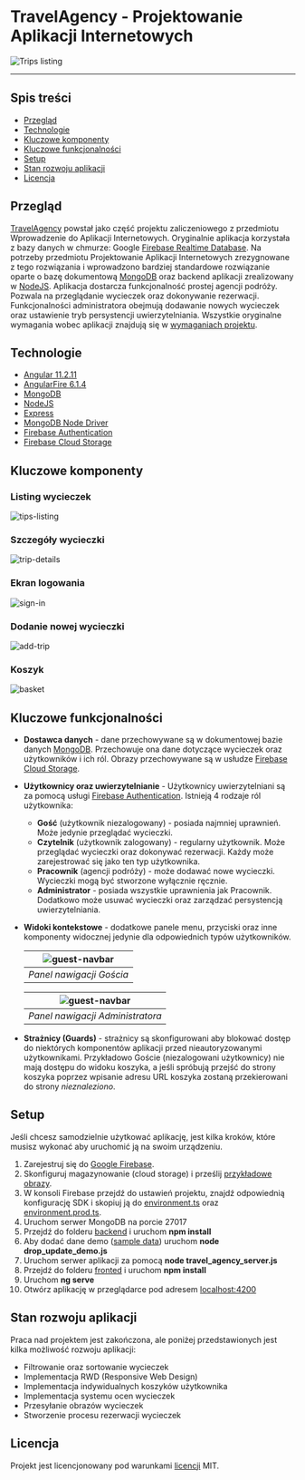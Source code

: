 # TravelAgency - Projektowanie Aplikacji Internetowych

![Trips listing](pics/trips-listing.png)

---

## Spis treści
* [Przegląd](#Przegląd)
* [Technologie](#Technologie)
* [Kluczowe komponenty](#Kluczowe-komponenty)
* [Kluczowe funkcjonalności](#Kluczowe-funkcjonalności)
* [Setup](#Setup)
* [Stan rozwoju aplikacji](#Stan-rozwoju-aplikacji)
* [Licencja](#Licencja)

## Przegląd
[TravelAgency](https://github.com/JakubNowobilski/TravelAgency) powstał jako część projektu zaliczeniowego z przedmiotu
Wprowadzenie do Aplikacji Internetowych. Oryginalnie aplikacja korzystała z bazy danych w chmurze:
Google [Firebase Realtime Database](https://firebase.google.com/docs/database). Na potrzeby przedmiotu
Projektowanie Aplikacji Internetowych zrezygnowane z tego rozwiązania i wprowadzono bardziej standardowe rozwiązanie
oparte o bazę dokumentową [MongoDB](https://www.mongodb.com/) oraz backend aplikacji zrealizowany w
[NodeJS](https://nodejs.org/en).
Aplikacja dostarcza funkcjonalność prostej agencji podróży. Pozwala na przeglądanie wycieczek oraz dokonywanie
rezerwacji. Funkcjonalności administratora obejmują dodawanie nowych wycieczek oraz ustawienie tryb persystencji
uwierzytelniania. Wszystkie oryginalne wymagania wobec aplikacji znajdują się w [wymaganiach projektu](project_requirements.txt).


## Technologie
* [Angular 11.2.11](https://v11.angular.io/docs)
* [AngularFire 6.1.4](https://github.com/angular/angularfire)
* [MongoDB](https://www.mongodb.com/)
* [NodeJS](https://nodejs.org/en)
* [Express](https://expressjs.com/)
* [MongoDB Node Driver](https://www.mongodb.com/docs/drivers/node/current/)
* [Firebase Authentication](https://firebase.google.com/docs/auth)
* [Firebase Cloud Storage](https://firebase.google.com/docs/storage)

## Kluczowe komponenty
### Listing wycieczek
![tips-listing](pics/trips-listing.png)
   
### Szczegóły wycieczki
![trip-details](pics/trip-details.png)

### Ekran logowania
![sign-in](pics/sign-in.png)

### Dodanie nowej wycieczki
![add-trip](pics/add-trip.png)

### Koszyk
![basket](pics/basket.png)

## Kluczowe funkcjonalności
* **Dostawca danych** - dane przechowywane są w dokumentowej bazie danych [MongoDB](https://www.mongodb.com/).
Przechowuje ona dane dotyczące wycieczek oraz użytkowników i ich ról. Obrazy przechowywane są w usłudze
[Firebase Cloud Storage](https://firebase.google.com/docs/storage).
* **Użytkownicy oraz uwierzytelnianie** - Użytkownicy uwierzytelniani są za pomocą usługi
[Firebase Authentication](https://firebase.google.com/docs/auth). Istnieją 4 rodzaje ról użytkownika:
  * **Gość** (użytkownik niezalogowany) - posiada najmniej uprawnień. Może jedynie przeglądać wycieczki.
  * **Czytelnik** (użytkownik zalogowany) - regularny użytkownik. Może przeglądać wycieczki oraz dokonywać rezerwacji.
Każdy może zarejestrować się jako ten typ użytkownika.
  * **Pracownik** (agencji podróży) - może dodawać nowe wycieczki. Wycieczki mogą być stworzone wyłącznie ręcznie.
  * **Administrator** - posiada wszystkie uprawnienia jak Pracownik. Dodatkowo może usuwać wycieczki oraz zarządzać
persystencją uwierzytelniania.
* **Widoki kontekstowe** - dodatkowe panele menu, przyciski oraz inne komponenty widocznej jedynie dla odpowiednich
typów użytkowników.

  | ![guest-navbar](pics/guest-navbar.png) |
  |:--------------------------------------:|
  |        *Panel nawigacji Gościa*        |

  | ![guest-navbar](pics/admin-navbar.png) |
  |:--------------------------------------:|
  |    *Panel nawigacji Administratora*    |

* **Strażnicy (Guards)** - strażnicy są skonfigurowani aby blokować dostęp do niektórych komponentów aplikacji
przed nieautoryzowanymi użytkownikami. Przykładowo Goście (niezalogowani użytkownicy) nie mają dostępu do widoku koszyka,
a jeśli spróbują przejść do strony koszyka poprzez wpisanie adresu URL koszyka zostaną przekierowani do strony
<em>nieznaleziono</em>.

## Setup
Jeśli chcesz samodzielnie użytkować aplikację, jest kilka kroków, które musisz wykonać aby uruchomić ją na swoim
urządzeniu.
1. Zarejestruj się do [Google Firebase](https://firebase.google.com/).
2. Skonfiguruj magazynowanie (cloud storage) i prześlij [przykładowe obrazy](assets/sample-pics).
3. W konsoli Firebase przejdź do ustawień projektu, znajdź odpowiednią konfigurację SDK i skopiuj ją do
[environment.ts](../src/environments/environment.ts) oraz [environment.prod.ts](../src/environments/environment.prod.ts).
4. Uruchom serwer MongoDB na porcie 27017
5. Przejdź do folderu [backend](../backend) i uruchom **npm install**
6. Aby dodać dane demo ([sample data](assets/sample-data.json)) uruchom **node drop_update_demo.js**
7. Uruchom serwer aplikacji za pomocą **node travel_agency_server.js**
8. Przejdź do folderu [fronted](../frontend) i uruchom **npm install**
9. Uruchom **ng serve**
10. Otwórz aplikację w przeglądarce pod adresem [localhost:4200](http://localhost:4200/)

## Stan rozwoju aplikacji

Praca nad projektem jest zakończona, ale poniżej przedstawionych jest kilka możliwość rozwoju aplikacji:
* Filtrowanie oraz sortowanie wycieczek
* Implementacja RWD (Responsive Web Design)
* Implementacja indywidualnych koszyków użytkownika
* Implementacja systemu ocen wycieczek  
* Przesyłanie obrazów wycieczek
* Stworzenie procesu rezerwacji wycieczek

## Licencja

Projekt jest licencjonowany pod warunkami [licencji](LICENSE.md) MIT.
